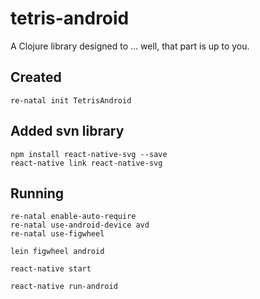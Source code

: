 # tetris-android

A Clojure library designed to ... well, that part is up to you.

## Created

```
re-natal init TetrisAndroid
```

## Added svn library

```
npm install react-native-svg --save
react-native link react-native-svg
```

## Running

```
re-natal enable-auto-require
re-natal use-android-device avd
re-natal use-figwheel

lein figwheel android

react-native start

react-native run-android
```

